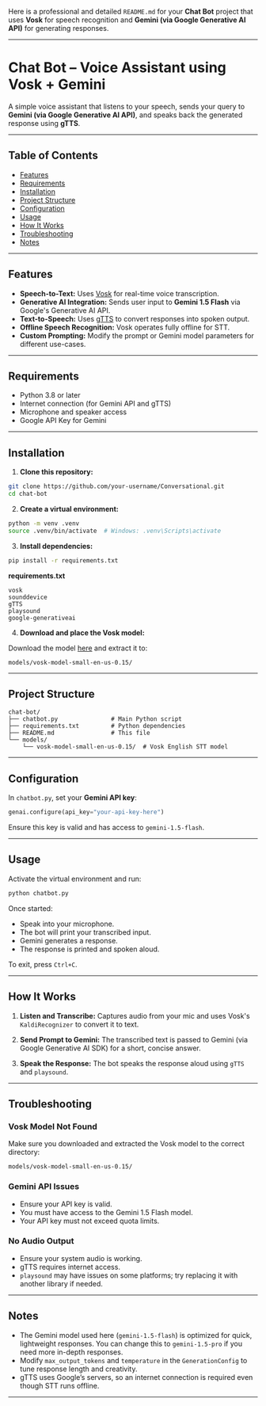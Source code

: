 Here is a professional and detailed `README.md` for your **Chat Bot** project that uses **Vosk** for speech recognition and **Gemini (via Google Generative AI API)** for generating responses.

---

# Chat Bot – Voice Assistant using Vosk + Gemini

A simple voice assistant that listens to your speech, sends your query to **Gemini (via Google Generative AI API)**, and speaks back the generated response using **gTTS**.

---

## Table of Contents

* [Features](#features)
* [Requirements](#requirements)
* [Installation](#installation)
* [Project Structure](#project-structure)
* [Configuration](#configuration)
* [Usage](#usage)
* [How It Works](#how-it-works)
* [Troubleshooting](#troubleshooting)
* [Notes](#notes)

---

## Features

* **Speech-to-Text:** Uses [Vosk](https://alphacephei.com/vosk/) for real-time voice transcription.
* **Generative AI Integration:** Sends user input to **Gemini 1.5 Flash** via Google's Generative AI API.
* **Text-to-Speech:** Uses [gTTS](https://pypi.org/project/gTTS/) to convert responses into spoken output.
* **Offline Speech Recognition:** Vosk operates fully offline for STT.
* **Custom Prompting:** Modify the prompt or Gemini model parameters for different use-cases.

---

## Requirements

* Python 3.8 or later
* Internet connection (for Gemini API and gTTS)
* Microphone and speaker access
* Google API Key for Gemini

---

## Installation

1. **Clone this repository:**

```bash
git clone https://github.com/your-username/Conversational.git
cd chat-bot
```

2. **Create a virtual environment:**

```bash
python -m venv .venv
source .venv/bin/activate  # Windows: .venv\Scripts\activate
```

3. **Install dependencies:**

```bash
pip install -r requirements.txt
```

**requirements.txt**

```
vosk
sounddevice
gTTS
playsound
google-generativeai
```

4. **Download and place the Vosk model:**

Download the model [here](https://alphacephei.com/vosk/models) and extract it to:

```
models/vosk-model-small-en-us-0.15/
```

---

## Project Structure

```
chat-bot/
├── chatbot.py               # Main Python script
├── requirements.txt         # Python dependencies
├── README.md                # This file
└── models/
    └── vosk-model-small-en-us-0.15/  # Vosk English STT model
```

---

## Configuration

In `chatbot.py`, set your **Gemini API key**:

```python
genai.configure(api_key="your-api-key-here")
```

Ensure this key is valid and has access to `gemini-1.5-flash`.

---

## Usage

Activate the virtual environment and run:

```bash
python chatbot.py
```

Once started:

* Speak into your microphone.
* The bot will print your transcribed input.
* Gemini generates a response.
* The response is printed and spoken aloud.

To exit, press `Ctrl+C`.

---

## How It Works

1. **Listen and Transcribe:**
   Captures audio from your mic and uses Vosk's `KaldiRecognizer` to convert it to text.

2. **Send Prompt to Gemini:**
   The transcribed text is passed to Gemini (via Google Generative AI SDK) for a short, concise answer.

3. **Speak the Response:**
   The bot speaks the response aloud using `gTTS` and `playsound`.

---

## Troubleshooting

### Vosk Model Not Found

Make sure you downloaded and extracted the Vosk model to the correct directory:

```
models/vosk-model-small-en-us-0.15/
```

### Gemini API Issues

* Ensure your API key is valid.
* You must have access to the Gemini 1.5 Flash model.
* Your API key must not exceed quota limits.

### No Audio Output

* Ensure your system audio is working.
* gTTS requires internet access.
* `playsound` may have issues on some platforms; try replacing it with another library if needed.

---

## Notes

* The Gemini model used here (`gemini-1.5-flash`) is optimized for quick, lightweight responses. You can change this to `gemini-1.5-pro` if you need more in-depth responses.
* Modify `max_output_tokens` and `temperature` in the `GenerationConfig` to tune response length and creativity.
* gTTS uses Google’s servers, so an internet connection is required even though STT runs offline.

---


